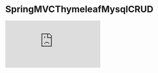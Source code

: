 # SpringMVCThymeleafMysqlCRUD
![alt text](http://resimdiyari.com/action.php?id=9266&part=e&download)

